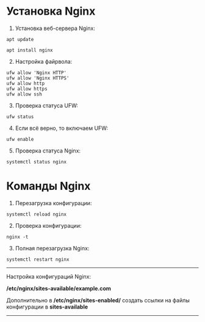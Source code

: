 <!-- TITLE: Nginx -->
<!-- SUBTITLE: A quick summary of Nginx -->


# Установка Nginx

1. Установка веб-сервера Nginx:

`apt update`

`apt install nginx`

2. Настройка файрвола:

```text
ufw allow 'Nginx HTTP'
ufw allow 'Nginx HTTPS'
ufw allow http
ufw allow https
ufw allow ssh
```

3. Проверка статуса UFW:

`ufw status`

4. Если всё верно, то включаем UFW:

`ufw enable`

5. Проверка статуса Nginx:

`systemctl status nginx`


# Команды Nginx

1. Перезагрузка конфигурации:

`systemctl reload nginx`

2. Проверка конфигурации:

`nginx -t`

3. Полная перезагрузка Nginx:

`systemctl restart nginx`


-----


Настройка конфигураций Nginx:

**/etc/nginx/sites-available/example.com**

Дополнительно в **/etc/nginx/sites-enabled/** создать ссылки на файлы конфигурации в **sites-available**


-----


